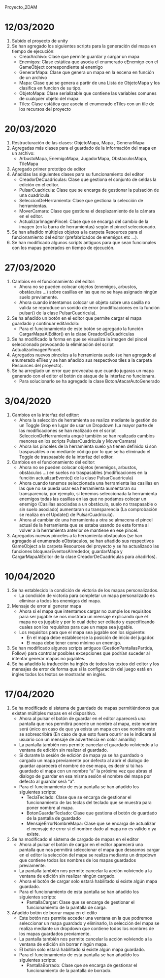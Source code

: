 Proyecto_2DAM

# 12/03/2020
1. Subido el proyecto de unity
2. Se han agregado los siguientes scripts para la generación del mapa en tiempo de ejecución:
	* CrearArchivo: Clase que permite guardar y cargar un mapa
	* Enemigos: Clase estática que asocia el enumerado eEnemigo con el GameObject correspondiente al enemigo
	* GenerarMapa: Clase que genera un mapa en la escena en función de un archivo
	* Mapa: Clase que se genera a partir de una Lista de ObjetoMapa y los clasifica en funcion de su tipo.
	* ObjetoMapa: Clase serializable que contiene las variables comunes de cualquier objeto del mapa
	* Tiles: Clase estática que asocia el enumerado eTiles con un tile de los recursos del proyecto

# 20/03/2020
1. Restructuración de las clases: ObjetoMapa, Mapa , GenerarMapa
2. Agregadas más clases para el guardado de la información del mapa en un archivo:
	* ArbustoMapa, EnemigoMapa, JugadorMapa, ObstaculosMapa, TileMapa
3. Agregado primer prototipo de editor 
4. Añadidas las siguientes clases para su funcionamiento del editor
	* CreadorDeCuadriculas: Clase que gestiona el conjunto de celdas la edición en el editor.
	* PulsarCuadricula: Clase que se encarga de gestionar la pulsación de una cuadricula.
	* SeleccionDeHerramienta: Clase que gestiona la selección de herramientas.
	* MoverCamara: Clase que gestiona el desplazamiento de la cámara en el editor.
	* ActualizarImagenPincel: Clase que se encarga del cambio de la imagen (en la barra de herramientas) según el pincel seleccionado.
5. Se han añadido múltiples objetos a la carpeta Resources para el funcionamiento del editor (prefabricados de enemigos etc …).
6. Se han modificado algunos scripts antiguos para que sean funcionales con los mapas generados en tiempo de ejecución.


# 27/03/2020

1. Cambios en el funcionamiento del editor:
	* Ahora no se pueden colocar objetos (enemigos, arbustos, obstáculos …) sobre casillas en las que no se haya asignado ningún suelo previamente.
	* Ahora cuando intentamos colocar un objeto sobre una casilla no valida se reproduce un sonido de error (modificaciones en la función pulsar() de la clase PulsarCuadricula).
2. Se ha añadido un botón en el editor que permite cargar el mapa guardado y continuar editándolo:
	* Para el funcionamiento de este botón se agregado la función CargarMapaAlEditor() en la clase CreadorDeCuadriculas
3. Se ha modificado la forma en que se visualiza la imagen del pincel seleccionado provocando la eliminación del script ActualizarImagenPincel.
4. Agregados nuevos pinceles a la herramienta suelo (se han agregado al enumerado eTiles y se han añadido sus respectivos tiles a la carpeta Resources del proyecto).
5. Se ha arreglado un error que provocaba que cuando jugaras un mapa generado con el editor el botón de ataque de la interfaz no funcionara.
	* Para solucionarlo se ha agregado la clase BotonAtacarAutoGenerado
	
# 3/04/2020

1. Cambios en la interfaz del editor:
	* Ahora la selección de herramienta se realiza mediante la gestión de un Toggle Grop en lugar de usar un Dropdown (La mayor parte de las modificaciones se han realizado en el script SeleccionDeHerramienta anqué también se han realizado cambios menores en los scripts PulsarCuadricula y MoverCamara)
	* Ahora los pinceles de la herramienta suelo ya tienen definido si son traspasables o no mediante código por lo que se ha eliminado el Toggle de traspasable de la interfaz del editor.
2. Cambios en el funcionamiento del editor:
	* Ahora no se pueden colocar objetos (enemigos, arbustos, obstáculos …) en suelos no traspasables (modificaciones en la función actualizarEvento() de la clase PulsarCuadricula)
	* Ahora cuando tenemos seleccionada una herramienta las casillas en las que no se pueda usar esa herramienta aumentaran su transparencia, por ejemplo, si tenemos seleccionada la herramienta enemigos todas las casillas en las que no podamos colocar un enemigo (Casillas asociadas a un obstáculo, suelo no traspasable o sin suelo asociado) aumentaran su transparencia (La comprobación se realiza en el Update() de PulsarCuadricula).
	* Ahora al cambiar de una herramienta a otra se almacena el pincel actual de la herramienta que se estaba usando de esta forma al volver a la herramienta anterior se mantiene en ese pincel.
3. Agregados nuevos pinceles a la herramienta obstaculos (se han agregado al enumerado eObstaculos, se han añadido sus respectivos GameObject a la carpeta Resources del proyecto y se ha actualizado las funciones bloquearEventosAlrrededor, guardarMapa y CargarMapaAlEditor de la clase CreadorDeCuadriculas para añadirlos).

# 10/04/2020

1. Se ha establecido la condición de victoria de los mapas personalizados.
	* La condición de victoria para completar un mapa personalizado es eliminar a todos los enemigos del mapa.
2. Mensaje de error al generar mapa
	* Ahora si el mapa que intentamos cargar no cumple los requisitos para ser jugable se nos mostrara un mensaje explicando que el mapa no es jugable y por lo cual debe ser editado y especificando cuales son los requisitos para que un mapa sea jugable.
	* Los requisitos para que el mapa sea jugable son los siguiente:
		* En el mapa debe establecerse la posición de inicio del jugador.
		* El mapa debe tener como mínimo un enemigo.
3. Se han modificado algunos scripts antiguos (GestionPantallasPartida, Follow) para controlar posibles excepciones que podrían suceder al intentar generar mapas no jugables.
4. Se ha añadido la traducción ha inglés de todos los textos del editor y los mensajes de error de forma que si la configuración del juego está en ingles todos los textos se mostrarán en inglés.

# 17/04/2020

1. Se ha modificado el sistema de guardado de mapas permitiéndonos que existan múltiples mapas en el dispositivo.
	* Ahora al pulsar el botón de guardar en el editor aparecerá una pantalla que nos permitirá ponerle un nombre al mapa, este nombre será único en caso de que ya exista un mapa con ese nombre este se sobrescribirá (En caso de que esto fuera ocurrir se le indicara al usuario con un mensaje de advertencia en color amarillo)
	* La pantalla también nos permite cancelar el guardado volviendo a la ventana de edición sin realizar el guardado.
	* Si durante la sesión de edición de mapa ya se ha guardado o cargado un mapa previamente por defecto al abrir el dialogo de guardar aparecerá el nombre de ese mapa, es decir si tú has guardado el mapa con un nombre “a” la próxima vez que abras el dialogo de guardar en esa misma sesión el nombre del mapa por defecto al guardar será “a”.
	* Para el funcionamiento de esta pantalla se han añadido los siguientes scripts:
		* TeclaTeclado: Clase que se encarga de gestionar el funcionamiento de las teclas del teclado que se muestra para poner nombre al mapa.
		* BotonGuardarTeclado: Clase que gestiona el botón de guardado de la pantalla de guardado
		* MensajeErrorNombreMapa: Clase que se encarga de actualizar el mensaje de error si el nombre dado al mapa no es válido o ya existe.
2. Se ha modificado el sistema de cargado de mapas en el editor
	* Ahora al pulsar el botón de cargar en el editor aparecerá una pantalla que nos permitirá seleccionar el mapa que deseamos cargar en el editor la selección del mapa se realiza mediante un dropdown que contiene todos los nombres de los mapas guardados previamente.
	* La pantalla también nos permite cancelar la acción volviendo a la ventana de edición sin realizar ningún cargado.
	* Ahora el botón de cargar solo estará habilitado si existe algún mapa guardado.
	* Para el funcionamiento de esta pantalla se han añadido los siguientes scripts:
		* PantallaCargar: Clase que se encarga de gestionar el funcionamiento de la pantalla de carga.
3. Añadido botón de borrar mapa en el edito
	* Este botón nos permite acceder una ventana en la que podremos seleccionar un mapa guardado y eliminarlo, la selección del mapa se realiza mediante un dropdown que contiene todos los nombres de los mapas guardados previamente.
	* La pantalla también nos permite cancelar la acción volviendo a la ventana de edición sin borrar ningún mapa.
	* El botón solo estará habilitado si existe algún mapa guardado.
	* Para el funcionamiento de esta pantalla se han añadido los siguientes scripts:
		* PantallaBorrado: Clase que se encarga de gestionar el funcionamiento de la pantalla de borrado.